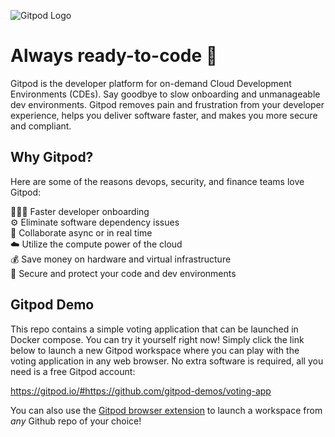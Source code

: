 ![Gitpod Logo](https://www.gitpod.io/images/media-kit/logo-dark-theme.png)

# Always ready-to-code 🍊
Gitpod is the developer platform for on-demand Cloud Development Environments (CDEs). Say goodbye to slow onboarding and unmanageable dev environments. Gitpod removes pain and frustration from your developer experience, helps you deliver software faster, and makes you more secure and compliant.

## Why Gitpod?
Here are some of the reasons devops, security, and finance teams love Gitpod:

👩🏻‍💻 Faster developer onboarding  
⚙️ Eliminate software dependency issues  
🤝 Collaborate async or in real time  
☁️ Utilize the compute power of the cloud  
💰 Save money on hardware and virtual infrastructure  
🔐 Secure and protect your code and dev environments

## Gitpod Demo
This repo contains a simple voting application that can be launched in Docker compose. You can try it yourself right now! Simply click the link below to launch a new Gitpod workspace where you can play with the voting application in any web browser. No extra software is required, all you need is a free Gitpod account:

https://gitpod.io/#https://github.com/gitpod-demos/voting-app

You can also use the [Gitpod browser extension](https://chrome.google.com/webstore/detail/gitpod-always-ready-to-co/dodmmooeoklaejobgleioelladacbeki) to launch a workspace from *any* Github repo of your choice!
